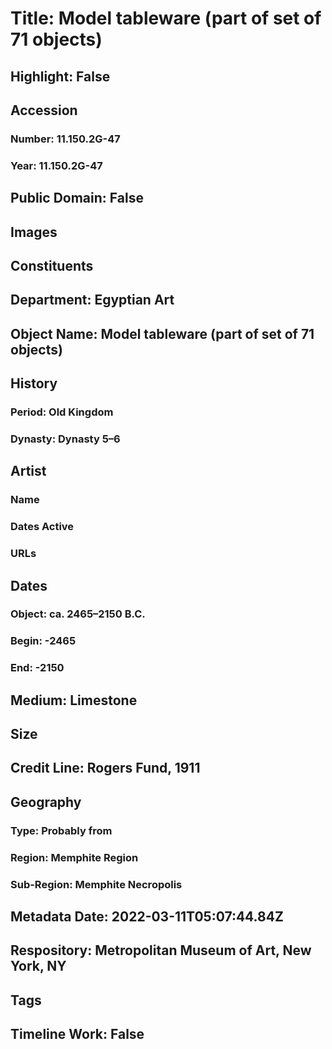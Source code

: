 # Title: Model tableware (part of set of 71 objects)
## Highlight: False
## Accession
### Number: 11.150.2G-47
### Year: 11.150.2G-47
## Public Domain: False
## Images
## Constituents
## Department: Egyptian Art
## Object Name: Model tableware (part of set of 71 objects)
## History
### Period: Old Kingdom
### Dynasty: Dynasty 5–6
## Artist
### Name
### Dates Active
### URLs
## Dates
### Object: ca. 2465–2150 B.C.
### Begin: -2465
### End: -2150
## Medium: Limestone
## Size
## Credit Line: Rogers Fund, 1911
## Geography
### Type: Probably from
### Region: Memphite Region
### Sub-Region: Memphite Necropolis
## Metadata Date: 2022-03-11T05:07:44.84Z
## Respository: Metropolitan Museum of Art, New York, NY
## Tags
## Timeline Work: False
